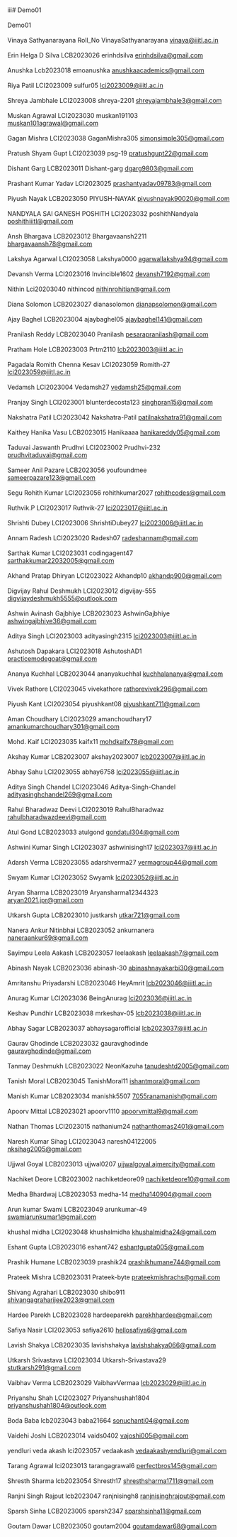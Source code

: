<br>iii# Demo01<br>
<br>Demo01<br>
<br>Vinaya Sathyanarayana Roll_No VinayaSathyanarayana vinaya@iiitl.ac.in<br>
<br>Erin Helga D Silva    LCB2023026   erinhdsilva      erinhdsilva@gmail.com<br>
<br>Anushka Lcb2023018 emoanushka anushkaacademics@gmail.com<br>
<br>Riya Patil LCI2023009 sulfur05 lci2023009@iiitl.ac.in<br>
<br>Shreya Jambhale LCI2023008 shreya-2201 shreyajambhale3@gmail.com<br>
<br>Muskan Agrawal LCI2023030 muskan191103 muskan101agrawal@gmail.com<br>
<br>Gagan Mishra LCI2023038 GaganMishra305 simonsimple305@gmail.com<br>
<br>Pratush Shyam Gupt LCI2023039 psg-19 pratushgupt22@gmail.com<br>
<br>Dishant Garg LCB2023011 Dishant-garg dgarg9803@gmail.com<br>
<br>Prashant Kumar Yadav LCI2023025 prashantyadav09783@gmail.com<br>
<br>Piyush Nayak   LCB2023050   PIYUSH-NAYAK   piyushnayak90020@gmail.com<br>
<br>NANDYALA SAI GANESH POSHITH LCI2023032 poshithNandyala poshithiiitl@gmail.com<br>
<br>Ansh Bhargava LCB2023012 Bhargavaansh2211 bhargavaansh78@gmail.com<br>
<br>Lakshya Agarwal LCI2023058 Lakshya0000 agarwallakshya94@gmail.com<br>
<br>Devansh Verma LCI2023016 Invincible1602 devansh7192@gmail.com<br>
<br>Nithin Lci20203040 nithincod nithinrohitian@gmail.com<br>
<br>Diana Solomon LCB2023027 dianasolomon dianapsolomon@gmail.com<br>
<br>Ajay Baghel LCB2023004 ajaybaghel05 ajaybaghel141@gmail.com<br>
<br>Pranilash Reddy LCB2023040 Pranilash pesarapranilash@gmail.com<br>
<br>Pratham Hole LCB2023003 Prtm2110 lcb2023003@iiitl.ac.in<br>
<br>Pagadala Romith Chenna Kesav LCI2023059 Romith-27 lci2023059@iiitl.ac.in<br>
<br>Vedamsh LCI2023004 Vedamsh27 vedamsh25@gmail.com<br>
<br>Pranjay Singh LCI2023001 blunterdecosta123 singhpran15@gmail.com<br>
<br>Nakshatra Patil LCI2023042 Nakshatra-Patil patilnakshatra91@gmail.com<br>
<br>Kaithey Hanika Vasu LCB2023015 Hanikaaaa hanikareddy05@gmail.com<br>
<br>Taduvai Jaswanth Prudhvi LCI2023002 Prudhvi-232 prudhvitaduvai@gmail.com<br>
<br>Sameer Anil Pazare LCB2023056  youfoundmee sameerpazare123@gmail.com<br>
<br>Segu Rohith Kumar LCI2023056 rohithkumar2027 rohithcodes@gmail.com<br>
<br>Ruthvik.P LCI2023017 Ruthvik-27 lci2023017@iiitl.ac.in<br>
<br>Shrishti Dubey LCI2023006 ShrishtiDubey27 lci2023006@iiitl.ac.in<br>
<br>Annam Radesh LCI2023020 Radesh07 radeshannam@gmail.com<br>
<br>Sarthak Kumar LCI2023031 codingagent47 sarthakkumar22032005@gmail.com<br>
<br>Akhand Pratap Dhiryan LCI2023022 Akhandp10 akhandp900@gmail.com<br>
<br>Digvijay Rahul Deshmukh LCI2023012 digvijay-555 digvijaydeshmukh5555@outlook.com<br>
<br>Ashwin Avinash Gajbhiye LCB2023023 AshwinGajbhiye ashwingajbhiye36@gmail.com<br>
<br>Aditya Singh LCI2023003 adityasingh2315 lci2023003@iiitl.ac.in<br>
<br>Ashutosh Dapakara LCI2023018 AshutoshAD1 practicemodegoat@gmail.com<br>
<br>Ananya Kuchhal LCB2023044 ananyakuchhal kuchhalananya@gmail.com<br>
<br>Vivek Rathore LCI2023045 vivekathore rathorevivek296@gmail.com<br>
<br>Piyush Kant   LCI2023054 piyushkant08 piyushkant711@gmail.com<br>
<br>Aman Choudhary    LCI2023029   amanchoudhary17    amankumarchoudhary301@gmail.com<br>
<br>Mohd. Kaif    LCI2023035 kaifx11      mohdkaifx78@gmail.com<br>
<br>Akshay Kumar  LCB2023007 akshay2023007 lcb2023007@iiitl.ac.in<br>
<br>Abhay Sahu LCI2023055 abhay6758 lci2023055@iiitl.ac.in<br>
<br>Aditya Singh Chandel LCI2023046 Aditya-Singh-Chandel adityasinghchandel269@gmail.com<br>
<br>Rahul Bharadwaz Deevi LCI2023019 RahulBharadwaz rahulbharadwazdeevi@gmail.com<br>
<br>Atul Gond LCB2023033 atulgond gondatul304@gmail.com  <br>
<br> Ashwini Kumar Singh LCI2023037 ashwinisingh17 lci2023037@iiitl.ac.in <br>
<br> Adarsh Verma  LCB2023055  adarshverma27  vermagroup44@gmail.com <br>
<br>Swyam Kumar LCI2023052 Swyamk lci2023052@iiitl.ac.in<br>
<br>Aryan Sharma LCB2023019 Aryansharma12344323 aryan2021.jpr@gmail.com<br>
<br>Utkarsh Gupta LCB2023010 justkarsh utkar721@gmail.com <br>
<br>Nanera Ankur Nitinbhai LCB2023052 ankurnanera naneraankur69@gmail.com<br>
<br>Sayimpu Leela Aakash LCB2023057 leelaakash leelaakash7@gmail.com<br>
<br>Abinash Nayak LCB2023036 abinash-30 abinashnayakarbi30@gmail.com<br>
<br>Amritanshu Priyadarshi LCB2023046 HeyAmrit lcb2023046@iiitl.ac.in<br>
<br>Anurag Kumar LCI2023036 BeingAnurag lci2023036@iiitl.ac.in<br>
<br>Keshav Pundhir LCB2023038 mrkeshav-05 lcb2023038@iiitl.ac.in<br>
<br>Abhay Sagar LCB2023037 abhaysagarofficial lcb2023037@iiitl.ac.in<br>
<br>Gaurav Ghodinde LCB2023032 gauravghodinde gauravghodinde@gmail.com<br>
<br>Tanmay Deshmukh LCB2023022 NeonKazuha tanudeshtd2005@gmail.com<br>
<br>Tanish Moral LCB2023045 TanishMoral11 ishantmoral@gmail.com<br>
<br>Manish Kumar LCB2023034 manishk5507 7055ranamanish@gmail.com<br>
<br>Apoorv Mittal LCB2023021 apoorv1110 apoorvmittal9@gmail.com<br>
<br>Nathan Thomas LCI2023015 nathanium24 nathanthomas2401@gmail.com<br>
<br>Naresh Kumar Sihag LCI2023043 naresh04122005 nksihag2005@gmail.com<br>
<br>Ujjwal Goyal LCB2023013 ujjwal0207 ujjwalgoyal.ajmercity@gmail.com<br>
<br>Nachiket Deore LCB2023002 nachiketdeore09 nachiketdeore10@gmail.com<br>
<br>Medha Bhardwaj LCB2023053 medha-14 medha140904@gmail.coom<br>
<br>Arun kumar Swami LCB2023049 arunkumar-49 swamiarunkumar1@gmail.com<br>
<br>khushal midha LCI2023048 khushalmidha khushalmidha24@gmail.com<br>
<br>Eshant Gupta LCB2023016 eshant742 eshantgupta005@gmail.com<br>
<br> Prashik Humane LCB2023039 prashik24 prashikhumane744@gmail.com<br>
<br>Prateek Mishra LCB2023031 Prateek-byte prateekmishrachs@gmail.com<br>
<br>Shivang Agrahari LCB2023030 shibo911 shivangagraharijee2023@gmail.com<br>
<br>Hardee Parekh LCB2023028 hardeeparekh parekhhardee@gmail.com<br>
<br>Safiya Nasir LCI2023053 safiya2610 hellosafiya6@gmail.com<br>
<br>Lavish Shakya LCB2023035 lavishshakya lavishshakya066@gmail.com<br>
<br>Utkarsh Srivastava LCI2023034 Utkarsh-Srivastava29 stutkarsh291@gmail.com<br>
<br>Vaibhav Verma LCB2023029 VaibhavVermaa lcb2023029@iiitl.ac.in<br>
<br>Priyanshu Shah LCI2023027 Priyanshushah1804 priyanshushah1804@outlook.com<br>
<br> Boda Baba lcb2023043  baba21664 sonuchanti04@gmail.com<br>
<br>Vaidehi Joshi LCB2023014 vaids0402 vajoshi005@gmail.com<br>
<br> yendluri veda akash lci2023057 vedaakash vedaakashyendluri@gmail.com<br>
<br>Tarang Agrawal lci2023013 tarangagrawal6 perfectbros145@gmail.com <br>
<br>Shresth Sharma lcb2023054  Shresth17 shresthsharma1711@gmail.com <br>
<br> Ranjni Singh Rajput lcb2023047 ranjnisingh8 ranjnisinghrajput@gmail.com <br>
<br> Sparsh Sinha LCB2023005 sparsh2347 sparshsinha11@gmail.com <br>
<br> Goutam Dawar LCB2023050 goutam2004 goutamdawar68@gmail.com <br>
